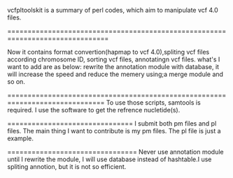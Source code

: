 vcfpltoolskit is a summary of perl codes, which aim to manipulate vcf 4.0 files.

===============================================================================

Now it contains format convertion(hapmap to vcf 4.0),spliting vcf files according chromosome ID, sorting vcf files, annotatingn vcf files. 
what's I want to add are as below: 
rewrite the annotation module with database, it will increase the speed and reduce the memery using;a merge module and so on.

==============================================================================
To use those scripts, samtools is required. I use the software to get the refrence nucletide(s).

===============================
I submit both pm files and pl files. The main thing I want to contribute is my pm files. The pl file is just a example.

================================
Never use annotation module until I rewrite the module, I will use database instead of hashtable.I use spliting annotion,
but it is not so efficient.
